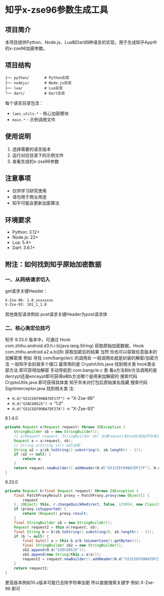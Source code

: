 # 知乎x-zse96参数生成工具

## 项目简介

本项目提供Python、Node.js、Lua和Dart四种语言的实现，用于生成知乎App中的x-zse96加密参数。

## 项目结构

```
├── python/       # Python实现
├── nodejs/       # Node.js实现  
├── lua/          # Lua实现
└── dart/         # Dart实现
```

每个语言目录包含：
- `laes_utils.*` - 核心加密模块
- `main.*` - 示例调用文件

## 使用说明

1. 选择需要的语言版本
2. 运行对应目录下的示例文件
3. 查看生成的x-zse96参数

## 注意事项

- 仅供学习研究使用
- 请勿用于商业用途
- 知乎可能会更新加密算法

## 环境要求

- Python: 3.12+
- Node.js: 22+  
- Lua: 5.4+
- Dart: 3.6.1+

## 附注：如何找到知乎原始加密数据

### 一、从网络请求切入

get请求关键Header：

```
X-Zse-96: 1.0_xxxxxxxx
X-Zse-93: 101_1_1.0
```

其他类型请求例如 post请求关键Header为post请求体

### 二、核心类定位技巧

知乎 9.33.0 版本中，可通过 Hook com.zhihu.android.d3.h.r.b(java.lang.String) 获取原始加密数据，Hook com.zhihu.android.a2.a.b([B) 获取加密后的结果
当然 你也可以获取任意版本的加解密类 例如
寻找 com/bangcle/c 的调用处 一般调用处就是封装的解密/加密方法 一般知乎会封装多个接口 最常用的是 CryptoUtils.java 找到相关类 hook类全部方法 即可获得加解密
手动导航到 com.bangcle.c 类 看a方法和b方法调用的是decrypt还是enceypt即可获得a和b方法哪个是用来加解密的
搜索代码 CryptoUtils.java 即可获得具体类 知乎并未对打包后原始类名隐藏
搜索代码 SignInterceptor.java 找到相关类
注:

- `H.d("G51CEEF09BA7DF27F")` → "X-Zse-96"
- `H.d("G38CD8525")` → "1.0"
- `H.d("G51CEEF09BA7DF27A")` → "X-Zse-93"

8.1.4.0

```java
private Request e(Request request) throws IOException {
    StringBuilder sb = new StringBuilder();
    // a(Request request, StringBuilder sb) 处理request和zse96原始字符串合成
    Request a = a(request, sb);
    // String a(String str) md5加密
    String a2 = a(sb.toString().substring(0, sb.length() - 1));
    if (a2 == null) {
        return a;
    }
    return request.newBuilder().addHeader(H.d("G51CEEF09BA7DF27F"), H.d("G38CD8525") + new String(this.c.encode(this.b.encrypt(a2.toLowerCase().getBytes())))).addHeader(H.d("G51CEEF09BA7DF27A"), this.a).build();
}
```

9.33.0

```java
private Request k(final Request request) throws IOException {
    final PatchProxyResult proxy = PatchProxy.proxy(new Object[] {
        request
    }, (Object) this, r.changeQuickRedirect, false, 129054, new Class[0], (Class) Request.class);
    if (proxy.isSupported) {
        return (Request) proxy.result;
    }
    final StringBuilder sb = new StringBuilder();
    Request request2 = this.e(request, sb);
    final String b = b(sb.toString().substring(0, sb.length() - 1));
    if (b != null) {
        final byte[] a = this.b.a(b.toLowerCase().getBytes());
        final StringBuilder sb2 = new StringBuilder();
        sb2.append(H.d("G38CD8525"));
        sb2.append(new String(this.c.a(a)));
        request2 = request.newBuilder().addHeader(H.d("G51CEEF09BA7DF27F"), sb2.toString()).addHeader(H.d("G51CEEF09BA7DF27A"), this.a).build();
    }
    return request2;
}
```

更高版本例如10.x版本可能已去除字符串加密 所以直接搜索关键字  例如 X-Zse-96 即可
